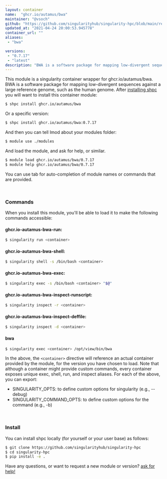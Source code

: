 ```yaml
---
layout: container
name:  "ghcr.io/autamus/bwa"
maintainer: "@vsoch"
github: "https://github.com/singularityhub/singularity-hpc/blob/main/registry/ghcr.io/autamus/bwa/container.yaml"
updated_at: "2021-04-24 20:00:53.945778"
container_url: ""
aliases:
 - "bwa"

versions:
 - "0.7.17"
 - "latest"
description: "BWA is a software package for mapping low-divergent sequences against a large reference genome, such as the human genome."
---
```


This module is a singularity container wrapper for ghcr.io/autamus/bwa.
BWA is a software package for mapping low-divergent sequences against a large reference genome, such as the human genome.
After [installing shpc](#install) you will want to install this container module:

```bash
$ shpc install ghcr.io/autamus/bwa
```

Or a specific version:

```bash
$ shpc install ghcr.io/autamus/bwa:0.7.17
```

And then you can tell lmod about your modules folder:

```bash
$ module use ./modules
```

And load the module, and ask for help, or similar.

```bash
$ module load ghcr.io/autamus/bwa/0.7.17
$ module help ghcr.io/autamus/bwa/0.7.17
```

You can use tab for auto-completion of module names or commands that are provided.

<br>

### Commands

When you install this module, you'll be able to load it to make the following commands accessible:

#### ghcr.io-autamus-bwa-run:

```bash
$ singularity run <container>
```

#### ghcr.io-autamus-bwa-shell:

```bash
$ singularity shell -s /bin/bash <container>
```

#### ghcr.io-autamus-bwa-exec:

```bash
$ singularity exec -s /bin/bash <container> "$@"
```

#### ghcr.io-autamus-bwa-inspect-runscript:

```bash
$ singularity inspect -r <container>
```

#### ghcr.io-autamus-bwa-inspect-deffile:

```bash
$ singularity inspect -d <container>
```


#### bwa
       
```bash
$ singularity exec <container> /opt/view/bin/bwa
```



In the above, the `<container>` directive will reference an actual container provided
by the module, for the version you have chosen to load. Note that although a container
might provide custom commands, every container exposes unique exec, shell, run, and
inspect aliases. For each of the above, you can export:

 - SINGULARITY_OPTS: to define custom options for singularity (e.g., --debug)
 - SINGULARITY_COMMAND_OPTS: to define custom options for the command (e.g., -b)

<br>
  
### Install

You can install shpc locally (for yourself or your user base) as follows:

```bash
$ git clone https://github.com/singularityhub/singularity-hpc
$ cd singularity-hpc
$ pip install -e .
```

Have any questions, or want to request a new module or version? [ask for help!](https://github.com/singularityhub/singularity-hpc/issues)